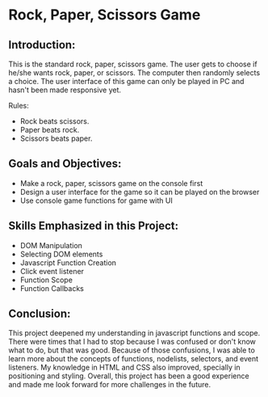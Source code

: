 # Rock, Paper, Scissors Game

## Introduction:
This is the standard rock, paper, scissors game. The user gets to choose if he/she wants rock, paper, or scissors. The computer then randomly selects a choice. The user interface of this game can only be played in PC and hasn't been made responsive yet.

Rules:

* Rock beats scissors.
* Paper beats rock.
* Scissors beats paper.

## Goals and Objectives:

* Make a rock, paper, scissors game on the console first
* Design a user interface for the game so it can be played on the browser
* Use console game functions for game with UI

## Skills Emphasized in this Project:

* DOM Manipulation
* Selecting DOM elements
* Javascript Function Creation
* Click event listener
* Function Scope
* Function Callbacks

## Conclusion:

This project deepened my understanding in javascript functions and scope. There were times that I had to stop because I was confused or don't know what to do, but that was good. Because of those confusions, I was able to learn more about the concepts of functions, nodelists, selectors, and event listeners. My knowledge in HTML and CSS also improved, specially in positioning and styling. Overall, this project has been a good experience and made me look forward for more challenges in the future.